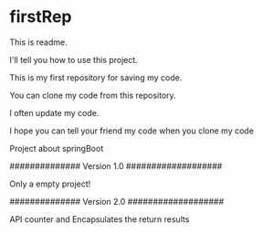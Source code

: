 # firstRep

<p>This is readme.</p>
<p>I'll tell you how to use this project.</p>
<p>This is my first repository for saving my code.</p>
<p>You can clone my code from this repository.</p>
<p>I often update my code.</p>
<p>I hope you can tell your friend  my code when you clone my code</p>


<p>Project about springBoot</p>
<p>############## Version 1.0 ###################</p>
<p>Only a empty project!</p>
<p>############## Version 2.0 ###################</p>
<p>API counter and Encapsulates the return results</p>
